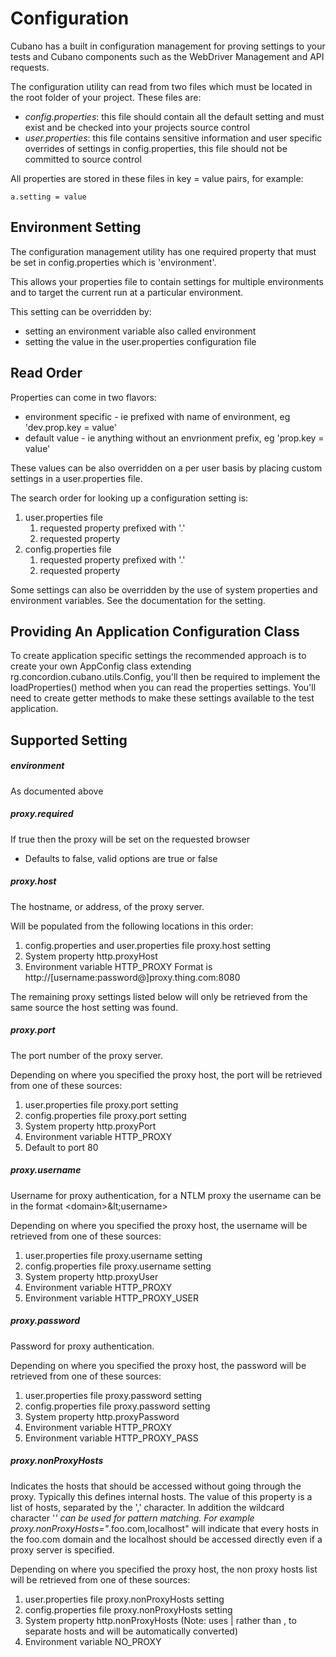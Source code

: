 # Configuration

Cubano has a built in configuration management for proving settings to your tests and Cubano components such as the WebDriver Management and API requests.

The configuration utility can read from two files which must be located in the root folder of your project.  These files are:

* *config.properties*: this file should contain all the default setting and must exist and be checked into your projects source control
* *user.properties*: this file contains sensitive information and user specific overrides of settings in config.properties, this file should not be committed to source control

All properties are stored in these files in key = value pairs, for example:

	a.setting = value
	
	
## Environment Setting

The configuration management utility has one required property that must be set in config.properties which is 'environment'.

This allows your properties file to contain settings for multiple environments and to target the current run at a particular environment.  

This setting can be overridden by:
* setting an environment variable also called environment
* setting the value in the user.properties configuration file


## Read Order
Properties can come in two flavors: 
* environment specific - ie prefixed with name of environment, eg 'dev.prop.key = value' 
* default value - ie anything without an envrionment prefix, eg 'prop.key = value'

These values can be also overridden on a per user basis by placing custom settings in a user.properties file.

The search order for looking up a configuration setting is:
1. user.properties file
    1. requested property prefixed with '<environment>.'
    1. requested property 
1. config.properties file
    1. requested property prefixed with '<environment>.'
    1. requested property 

Some settings can also be overridden by the use of system properties and environment variables.  See the documentation for the setting.

  
## Providing An Application Configuration Class

To create application specific settings the recommended approach is to create your own AppConfig class extending rg.concordion.cubano.utils.Config, you'll then be required to implement the loadProperties() method when you can read the properties settings.  You'll need to create getter methods to make these settings available to the test application. 

	
## Supported Setting

##### environment

As documented above

##### proxy.required

If true then the proxy will be set on the requested browser
* Defaults to false, valid options are true or false

##### proxy.host

The hostname, or address, of the proxy server.

Will be populated from the following locations in this order:
1. config.properties and user.properties file proxy.host setting
1. System property http.proxyHost
1. Environment variable HTTP_PROXY 
    Format is http://[username:password@]proxy.thing.com:8080

The remaining proxy settings listed below will only be retrieved from the same source the host setting was found.

##### proxy.port

The port number of the proxy server.

Depending on where you specified the proxy host, the port will be retrieved from one of these sources:
1. user.properties file proxy.port setting
1. config.properties file proxy.port setting 
1. System property http.proxyPort
1. Environment variable HTTP_PROXY 
1. Default to port 80

##### proxy.username

Username for proxy authentication, for a NTLM proxy the username can be in the format &lt;domain&gt;\&lt;username&gt;

Depending on where you specified the proxy host, the username will be retrieved from one of these sources:
1. user.properties file proxy.username setting
1. config.properties file proxy.username setting 
1. System property http.proxyUser
1. Environment variable HTTP_PROXY 
1. Environment variable HTTP_PROXY_USER

##### proxy.password

Password for proxy authentication.

Depending on where you specified the proxy host, the password will be retrieved from one of these sources:
1. user.properties file proxy.password setting
1. config.properties file proxy.password setting 
1. System property http.proxyPassword
1. Environment variable HTTP_PROXY 
1. Environment variable HTTP_PROXY_PASS

##### proxy.nonProxyHosts

Indicates the hosts that should be accessed without going through the proxy. Typically this defines internal hosts. The value of this property is a list of hosts, separated by the ',' character. In addition the wildcard character '*' can be used for pattern matching. For example proxy.nonProxyHosts="*.foo.com,localhost" will indicate that every hosts in the foo.com domain and the localhost should be accessed directly even if a proxy server is specified.

Depending on where you specified the proxy host, the non proxy hosts list will be retrieved from one of these sources:
1. user.properties file proxy.nonProxyHosts setting
1. config.properties file proxy.nonProxyHosts setting 
1. System property http.nonProxyHosts (Note: uses | rather than , to separate hosts and will be automatically converted) 
1. Environment variable NO_PROXY

